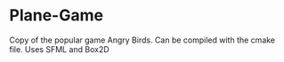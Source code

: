 # Plane-Game
Copy of the popular game Angry Birds. 
Can be compiled with the cmake file.
Uses SFML and Box2D
